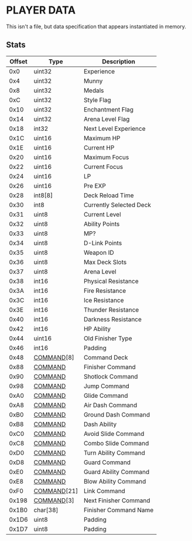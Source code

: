 # PLAYER DATA

This isn't a file, but data specification that appears instantiated in memory.

## Stats

| Offset | Type  | Description
|---------|--------|------------
| 0x0     | uint32 | Experience
| 0x4     | uint32 | Munny
| 0x8     | uint32 | Medals
| 0xC     | uint32 | Style Flag
| 0x10    | uint32 | Enchantment Flag
| 0x14    | uint32 | Arena Level Flag
| 0x18    | int32 | Next Level Experience
| 0x1C    | uint16 | Maximum HP
| 0x1E    | uint16 | Current HP
| 0x20    | uint16 | Maximum Focus
| 0x22    | uint16 | Current Focus
| 0x24    | uint16 | LP
| 0x26    | uint16 | Pre EXP
| 0x28    | int8[8] | Deck Reload Time
| 0x30    | int8 | Currently Selected Deck
| 0x31    | uint8 | Current Level
| 0x32    | uint8 | Ability Points
| 0x33    | uint8 | MP?
| 0x34    | uint8 | D-Link Points
| 0x35    | uint8 | Weapon ID
| 0x36    | uint8 | Max Deck Slots
| 0x37    | uint8 | Arena Level
| 0x38    | int16 | Physical Resistance
| 0x3A    | int16 | Fire Resistance
| 0x3C    | int16 | Ice Resistance
| 0x3E    | int16 | Thunder Resistance
| 0x40    | int16 | Darkness Resistance
| 0x42    | int16 | HP Ability
| 0x44    | uint16 | Old Finisher Type
| 0x46    | int16 | Padding
| 0x48    | [COMMAND](./Command.md#Command)[8] | Command Deck
| 0x88    | [COMMAND](./Command.md#Command) | Finisher Command
| 0x90    | [COMMAND](./Command.md#Command) | Shotlock Command
| 0x98    | [COMMAND](./Command.md#Command) | Jump Command
| 0xA0    | [COMMAND](./Command.md#Command) | Glide Command
| 0xA8    | [COMMAND](./Command.md#Command) | Air Dash Command
| 0xB0    | [COMMAND](./Command.md#Command) | Ground Dash Command
| 0xB8    | [COMMAND](./Command.md#Command) | Dash Ability
| 0xC0    | [COMMAND](./Command.md#Command) | Avoid Slide Command
| 0xC8    | [COMMAND](./Command.md#Command) | Combo Slide Command
| 0xD0    | [COMMAND](./Command.md#Command) | Turn Ability Command
| 0xD8    | [COMMAND](./Command.md#Command) | Guard Command
| 0xE0    | [COMMAND](./Command.md#Command) | Guard Ability Command
| 0xE8    | [COMMAND](./Command.md#Command) | Blow Ability Command
| 0xF0    | [COMMAND](./Command.md#Command)[21] | Link Command
| 0x198   | [COMMAND](./Command.md#Command)[3] | Next Finisher Command
| 0x1B0   | char[38] | Finisher Command Name
| 0x1D6   | uint8 | Padding
| 0x1D7   | uint8 | Padding

